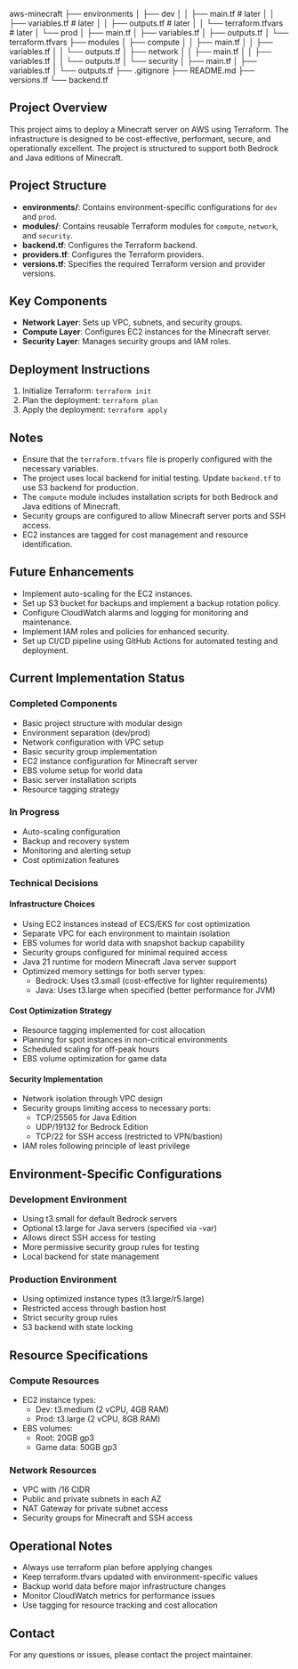 aws-minecraft
├── environments
│   ├── dev
│   │   ├── main.tf # later
│   │   ├── variables.tf # later
│   │   ├── outputs.tf # later
│   │   └── terraform.tfvars # later
│   └── prod
│       ├── main.tf
│       ├── variables.tf
│       ├── outputs.tf
│       └── terraform.tfvars
├── modules
│   ├── compute
│   │   ├── main.tf
│   │   ├── variables.tf
│   │   └── outputs.tf
│   ├── network
│   │   ├── main.tf
│   │   ├── variables.tf
│   │   └── outputs.tf
│   └── security
│       ├── main.tf
│       ├── variables.tf
│       └── outputs.tf
├── .gitignore
├── README.md
├── versions.tf
└── backend.tf

## Project Overview

This project aims to deploy a Minecraft server on AWS using Terraform. The infrastructure is designed to be cost-effective, performant, secure, and operationally excellent. The project is structured to support both Bedrock and Java editions of Minecraft.

## Project Structure

- **environments/**: Contains environment-specific configurations for `dev` and `prod`.
- **modules/**: Contains reusable Terraform modules for `compute`, `network`, and `security`.
- **backend.tf**: Configures the Terraform backend.
- **providers.tf**: Configures the Terraform providers.
- **versions.tf**: Specifies the required Terraform version and provider versions.

## Key Components

- **Network Layer**: Sets up VPC, subnets, and security groups.
- **Compute Layer**: Configures EC2 instances for the Minecraft server.
- **Security Layer**: Manages security groups and IAM roles.

## Deployment Instructions

1. Initialize Terraform: `terraform init`
2. Plan the deployment: `terraform plan`
3. Apply the deployment: `terraform apply`

## Notes

- Ensure that the `terraform.tfvars` file is properly configured with the necessary variables.
- The project uses local backend for initial testing. Update `backend.tf` to use S3 backend for production.
- The `compute` module includes installation scripts for both Bedrock and Java editions of Minecraft.
- Security groups are configured to allow Minecraft server ports and SSH access.
- EC2 instances are tagged for cost management and resource identification.

## Future Enhancements

- Implement auto-scaling for the EC2 instances.
- Set up S3 bucket for backups and implement a backup rotation policy.
- Configure CloudWatch alarms and logging for monitoring and maintenance.
- Implement IAM roles and policies for enhanced security.
- Set up CI/CD pipeline using GitHub Actions for automated testing and deployment.

## Current Implementation Status

### Completed Components
- Basic project structure with modular design
- Environment separation (dev/prod)
- Network configuration with VPC setup
- Basic security group implementation
- EC2 instance configuration for Minecraft server
- EBS volume setup for world data
- Basic server installation scripts
- Resource tagging strategy

### In Progress
- Auto-scaling configuration
- Backup and recovery system
- Monitoring and alerting setup
- Cost optimization features

### Technical Decisions

#### Infrastructure Choices
- Using EC2 instances instead of ECS/EKS for cost optimization
- Separate VPC for each environment to maintain isolation
- EBS volumes for world data with snapshot backup capability
- Security groups configured for minimal required access
- Java 21 runtime for modern Minecraft Java server support
- Optimized memory settings for both server types:
  - Bedrock: Uses t3.small (cost-effective for lighter requirements)
  - Java: Uses t3.large when specified (better performance for JVM)

#### Cost Optimization Strategy
- Resource tagging implemented for cost allocation
- Planning for spot instances in non-critical environments
- Scheduled scaling for off-peak hours
- EBS volume optimization for game data

#### Security Implementation
- Network isolation through VPC design
- Security groups limiting access to necessary ports:
  - TCP/25565 for Java Edition
  - UDP/19132 for Bedrock Edition
  - TCP/22 for SSH access (restricted to VPN/bastion)
- IAM roles following principle of least privilege

## Environment-Specific Configurations

### Development Environment
- Using t3.small for default Bedrock servers
- Optional t3.large for Java servers (specified via -var)
- Allows direct SSH access for testing
- More permissive security group rules for testing
- Local backend for state management

### Production Environment
- Using optimized instance types (t3.large/r5.large)
- Restricted access through bastion host
- Strict security group rules
- S3 backend with state locking

## Resource Specifications

### Compute Resources
- EC2 instance types:
  - Dev: t3.medium (2 vCPU, 4GB RAM)
  - Prod: t3.large (2 vCPU, 8GB RAM)
- EBS volumes:
  - Root: 20GB gp3
  - Game data: 50GB gp3

### Network Resources
- VPC with /16 CIDR
- Public and private subnets in each AZ
- NAT Gateway for private subnet access
- Security groups for Minecraft and SSH access

## Operational Notes

- Always use terraform plan before applying changes
- Keep terraform.tfvars updated with environment-specific values
- Backup world data before major infrastructure changes
- Monitor CloudWatch metrics for performance issues
- Use tagging for resource tracking and cost allocation

## Contact

For any questions or issues, please contact the project maintainer.

